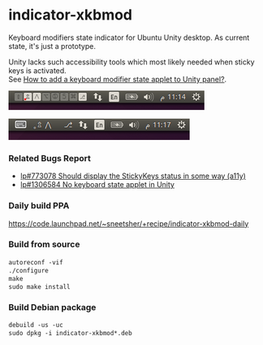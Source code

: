# indicator-xkbmod

Keyboard modifiers state indicator for Ubuntu Unity desktop. As current state, it's just a prototype.

Unity lacks such accessibility tools which most likely needed when sticky keys is activated.<br>
See [How to add a keyboard modifier state applet to Unity panel?](
https://askubuntu.com/questions/402315/how-to-add-a-keyboard-modifier-state-applet-to-unity-panel/).

![Demo: icon mode in Unity](/screenshots/demo_icon_unity.png)

![Demo: label mode in Unity](/screenshots/demo_label_unity.png)

### Related Bugs Report

- [lp#773078 Should display the StickyKeys status in some way (a11y)](
https://bugs.launchpad.net/unity/+bug/773078)
- [lp#1306584 No keyboard state applet in Unity](
https://bugs.launchpad.net/ubuntu/+bug/1306584)

### Daily build PPA

https://code.launchpad.net/~sneetsher/+recipe/indicator-xkbmod-daily

### Build from source

    autoreconf -vif
    ./configure
    make
    sudo make install

### Build Debian package

    debuild -us -uc
    sudo dpkg -i indicator-xkbmod*.deb
